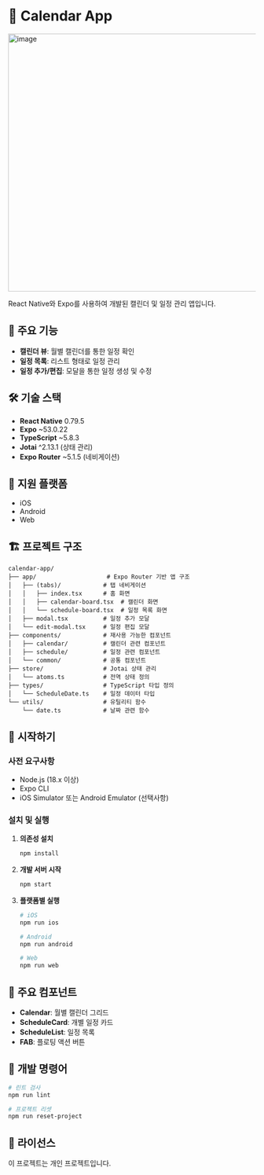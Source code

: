  # 📅 Calendar App
<img width="1027" height="525" alt="image" src="https://github.com/user-attachments/assets/a38ebe1b-b4fc-40bc-a577-6e35361866a0" />



React Native와 Expo를 사용하여 개발된 캘린더 및 일정 관리 앱입니다.

## 🚀 주요 기능

- **캘린더 뷰**: 월별 캘린더를 통한 일정 확인
- **일정 목록**: 리스트 형태로 일정 관리
- **일정 추가/편집**: 모달을 통한 일정 생성 및 수정

## 🛠 기술 스택

- **React Native** 0.79.5
- **Expo** ~53.0.22
- **TypeScript** ~5.8.3
- **Jotai** ^2.13.1 (상태 관리)
- **Expo Router** ~5.1.5 (네비게이션)

## 📱 지원 플랫폼

- iOS
- Android
- Web

## 🏗 프로젝트 구조

```
calendar-app/
├── app/                    # Expo Router 기반 앱 구조
│   ├── (tabs)/            # 탭 네비게이션
│   │   ├── index.tsx      # 홈 화면
│   │   ├── calendar-board.tsx  # 캘린더 화면
│   │   └── schedule-board.tsx  # 일정 목록 화면
│   ├── modal.tsx          # 일정 추가 모달
│   └── edit-modal.tsx     # 일정 편집 모달
├── components/            # 재사용 가능한 컴포넌트
│   ├── calendar/          # 캘린더 관련 컴포넌트
│   ├── schedule/          # 일정 관련 컴포넌트
│   └── common/            # 공통 컴포넌트
├── store/                 # Jotai 상태 관리
│   └── atoms.ts           # 전역 상태 정의
├── types/                 # TypeScript 타입 정의
│   └── ScheduleDate.ts    # 일정 데이터 타입
└── utils/                 # 유틸리티 함수
    └── date.ts            # 날짜 관련 함수
```

## 🚀 시작하기

### 사전 요구사항

- Node.js (18.x 이상)
- Expo CLI
- iOS Simulator 또는 Android Emulator (선택사항)

### 설치 및 실행

1. **의존성 설치**

   ```bash
   npm install
   ```

2. **개발 서버 시작**

   ```bash
   npm start
   ```

3. **플랫폼별 실행**

   ```bash
   # iOS
   npm run ios

   # Android
   npm run android

   # Web
   npm run web
   ```

## 📝 주요 컴포넌트

- **Calendar**: 월별 캘린더 그리드
- **ScheduleCard**: 개별 일정 카드
- **ScheduleList**: 일정 목록
- **FAB**: 플로팅 액션 버튼

## 🔧 개발 명령어

```bash
# 린트 검사
npm run lint

# 프로젝트 리셋
npm run reset-project
```

## 📄 라이선스

이 프로젝트는 개인 프로젝트입니다.
